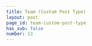 ```yaml
---
title: Team (Custom Post Type)
layout: post
page_id: team-custom-post-type
has_sub: false
number: 13
---
```

